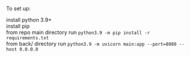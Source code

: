 To set up:

install python 3.9+    
install pip    
from repo main directory run `python3.9 -m pip install -r requirements.txt`    
from back/ directory run `python3.9 -m uvicorn main:app --port=8080 --host 0.0.0.0`     

